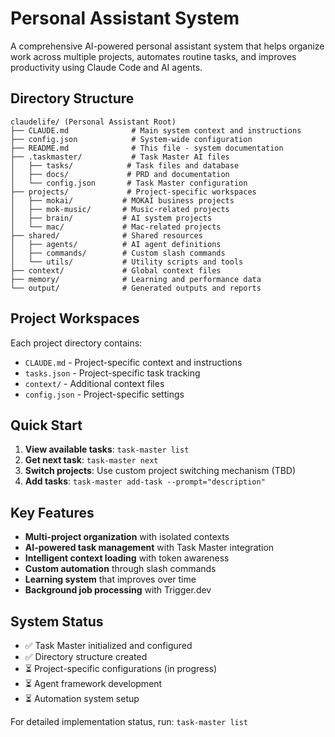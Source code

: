 # Personal Assistant System

A comprehensive AI-powered personal assistant system that helps organize work across multiple projects, automates routine tasks, and improves productivity using Claude Code and AI agents.

## Directory Structure

```
claudelife/ (Personal Assistant Root)
├── CLAUDE.md              # Main system context and instructions
├── config.json            # System-wide configuration
├── README.md              # This file - system documentation
├── .taskmaster/           # Task Master AI files
│   ├── tasks/            # Task files and database
│   ├── docs/             # PRD and documentation
│   └── config.json       # Task Master configuration
├── projects/             # Project-specific workspaces
│   ├── mokai/           # MOKAI business projects
│   ├── mok-music/       # Music-related projects
│   ├── brain/           # AI system projects
│   └── mac/             # Mac-related projects
├── shared/              # Shared resources
│   ├── agents/          # AI agent definitions
│   ├── commands/        # Custom slash commands
│   └── utils/           # Utility scripts and tools
├── context/             # Global context files
├── memory/              # Learning and performance data
└── output/              # Generated outputs and reports
```

## Project Workspaces

Each project directory contains:
- `CLAUDE.md` - Project-specific context and instructions
- `tasks.json` - Project-specific task tracking
- `context/` - Additional context files
- `config.json` - Project-specific settings

## Quick Start

1. **View available tasks**: `task-master list`
2. **Get next task**: `task-master next`
3. **Switch projects**: Use custom project switching mechanism (TBD)
4. **Add tasks**: `task-master add-task --prompt="description"`

## Key Features

- **Multi-project organization** with isolated contexts
- **AI-powered task management** with Task Master integration
- **Intelligent context loading** with token awareness
- **Custom automation** through slash commands
- **Learning system** that improves over time
- **Background job processing** with Trigger.dev

## System Status

- ✅ Task Master initialized and configured
- ✅ Directory structure created
- ⏳ Project-specific configurations (in progress)
- ⏳ Agent framework development
- ⏳ Automation system setup

For detailed implementation status, run: `task-master list`